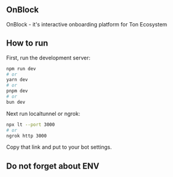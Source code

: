 ## OnBlock
OnBlock - it's interactive onboarding platform for Ton Ecosystem

## How to run

First, run the development server:

```bash
npm run dev
# or
yarn dev
# or
pnpm dev
# or
bun dev
```
Next run localtunnel or ngrok:
```bash
npx lt --port 3000
# or
ngrok http 3000
```

Copy that link and put to your bot settings.

## Do not forget about ENV
